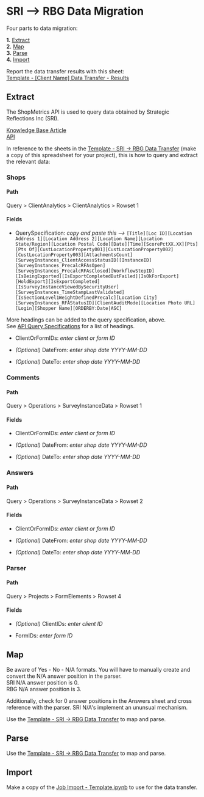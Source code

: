 # SRI --> RBG Data Migration  

Four parts to data migration:  

**1.** [Extract](https://github.com/gfcrbg/SAPI/blob/main/SRI/README.md#extract)  
**2.** [Map](https://github.com/gfcrbg/SAPI/blob/main/SRI/README.md#map)  
**3.** [Parse](https://github.com/gfcrbg/SAPI/blob/main/SRI/README.md#parse)  
**4.** [Import](https://github.com/gfcrbg/SAPI/blob/main/SRI/README.md#import)  
  
Report the data transfer results with this sheet:  
[Template - [Client Name] Data Transfer - Results](https://docs.google.com/spreadsheets/d/14daSBJ6Ikm3l95dxldM5GZ7ALdqA5HXc2skprh6BAoY/edit?usp=sharing)
  
  
## Extract  
The ShopMetrics API is used to query data obtained by Strategic Reflections Inc (SRI).  

[Knowledge Base Article](https://stratreflections.shopmetrics.com/document.asp?alias=knowledgebase#/article/8af42c08-e554-4e7e-b61b-265422139dd0)  
[API](https://stratreflections.shopmetrics.com/document.asp?alias=filemanager.v2&startnodeguid={919AD2EE-B8B9-47B3-A4B6-AE3F086DDEC6})

In reference to the sheets in the [Template - SRI -> RBG Data Transfer](https://docs.google.com/spreadsheets/d/1Z5bAEOPTYxf5mcP0wbOSKjydlQw6xunnAA0oo3hc0O0/edit?usp=sharing) (make a copy of this spreadsheet for your project), this is how to query and extract the relevant data:  
  
### Shops  

#### Path  
Query > ClientAnalytics > ClientAnalytics > Rowset 1
  
#### Fields  

- QuerySpecification:   *copy and paste this -->* ```[Title][Loc ID][Location Address 1][Location Address 2][Location Name][Location State/Region][Location Postal Code][Date][Time][ScorePctXX.XX][Pts][Pts Of][CustLocationProperty001][CustLocationProperty002][CustLocationProperty003][AttachmentsCount][SurveyInstances_ClientAccessStatusID][InstanceID][SurveyInstances_PrecalcRFAsOpen][SurveyInstances_PrecalcRFAsClosed][WorkflowStepID][IsBeingExported][IsExportCompletedButFailed][IsOkForExport][HoldExport][IsExportCompleted][IsSurveyInstanceViewedBySecurityUser][SurveyInstances_TimeStampLastValidated][IsSectionLevel1WeightDefinedPrecalc][Location City][SurveyInstances_RFAStatusID][ClientAuditMode][Location Photo URL][Login][Shopper Name][ORDERBY:Date|ASC]```  

More headings can be added to the query specification, above.  
See [API Query Specifications](https://docs.google.com/spreadsheets/d/19im3XgtX9evuZNnKyAdf0lhUHSEoSh8lIMU2C1jR130/edit?usp=sharing) for a list of headings.
  
- ClientOrFormIDs: *enter client or form ID*  
  
- *(Optional)* DateFrom:  *enter shop date  YYYY-MM-DD*  

- *(Optional)* DateTo:  *enter shop date  YYYY-MM-DD*
      
 ### Comments  
 
 #### Path  
 Query > Operations > SurveyInstanceData > Rowset 1
 
 #### Fields  
  
- ClientOrFormIDs: *enter client or form ID*  
  
- *(Optional)* DateFrom:  *enter shop date  YYYY-MM-DD*  

- *(Optional)* DateTo:  *enter shop date  YYYY-MM-DD*
  
 ### Answers  
 
 #### Path  
 Query > Operations > SurveyInstanceData > Rowset 2
 
 #### Fields  
  
- ClientOrFormIDs: *enter client or form ID*  
  
- *(Optional)* DateFrom:  *enter shop date  YYYY-MM-DD*  

- *(Optional)* DateTo:  *enter shop date  YYYY-MM-DD*
  
 ### Parser  
 
 #### Path  
 Query > Projects > FormElements > Rowset 4
 
 #### Fields  
  
- *(Optional)* ClientIDs: *enter client ID*  

- FormIDs: *enter form ID*  
  



## Map  
Be aware of Yes - No - N/A formats.  You will have to manually create and convert the N/A answer position in the parser.  
SRI N/A answer position is 0.  
RBG N/A answer position is 3.  
    
Additionally, check for 0 answer positions in the Answers sheet and cross reference with the parser.  SRI N/A's implement an ununsual mechanism.
  
Use the [Template - SRI -> RBG Data Transfer](https://docs.google.com/spreadsheets/d/1Z5bAEOPTYxf5mcP0wbOSKjydlQw6xunnAA0oo3hc0O0/edit?usp=sharing) to map and parse. 


## Parse  
Use the [Template - SRI -> RBG Data Transfer](https://docs.google.com/spreadsheets/d/1Z5bAEOPTYxf5mcP0wbOSKjydlQw6xunnAA0oo3hc0O0/edit?usp=sharing) to map and parse. 


## Import  
Make a copy of the [Job Import - Template.ipynb](https://colab.research.google.com/drive/1Ww-IciRlXQ_JN-719MvRWASAWfZRhNk6#scrollTo=4P0HExNGddjx) to use for the data transfer.
